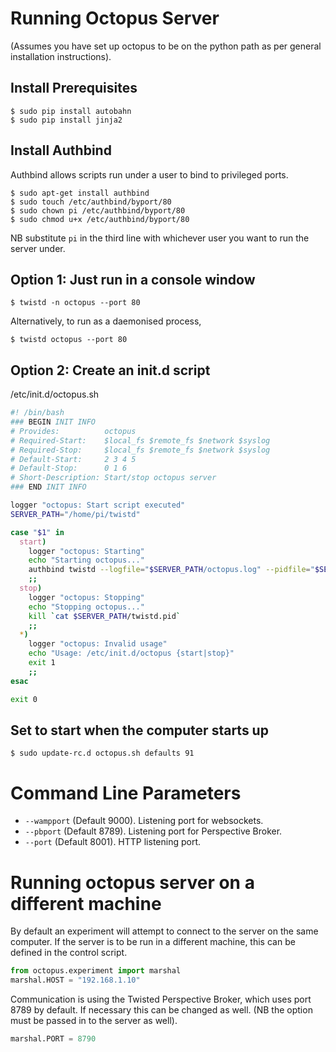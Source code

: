 
Running Octopus Server
======================

(Assumes you have set up octopus to be on the python 
path as per general installation instructions).

Install Prerequisites
---------------------

```
$ sudo pip install autobahn
$ sudo pip install jinja2
```

Install Authbind
----------------

Authbind allows scripts run under a user to bind to
privileged ports.

```
$ sudo apt-get install authbind
$ sudo touch /etc/authbind/byport/80
$ sudo chown pi /etc/authbind/byport/80
$ sudo chmod u+x /etc/authbind/byport/80
```

NB substitute `pi` in the third line with whichever user
you want to run the server under.


Option 1: Just run in a console window
--------------------------------------

```
$ twistd -n octopus --port 80
```

Alternatively, to run as a daemonised process,

```
$ twistd octopus --port 80
```


Option 2: Create an init.d script
---------------------------------

/etc/init.d/octopus.sh

```bash
#! /bin/bash
### BEGIN INIT INFO
# Provides:          octopus
# Required-Start:    $local_fs $remote_fs $network $syslog
# Required-Stop:     $local_fs $remote_fs $network $syslog
# Default-Start:     2 3 4 5
# Default-Stop:      0 1 6
# Short-Description: Start/stop octopus server
### END INIT INFO

logger "octopus: Start script executed"
SERVER_PATH="/home/pi/twistd"

case "$1" in
  start)
    logger "octopus: Starting"
    echo "Starting octopus..."
    authbind twistd --logfile="$SERVER_PATH/octopus.log" --pidfile="$SERVER_PATH/twistd.pid" octopus --port 80
    ;;
  stop)
    logger "octopus: Stopping"
    echo "Stopping octopus..."
    kill `cat $SERVER_PATH/twistd.pid`
    ;;
  *)
    logger "octopus: Invalid usage"
    echo "Usage: /etc/init.d/octopus {start|stop}"
    exit 1
    ;;
esac

exit 0
```

Set to start when the computer starts up
----------------------------------------

```
$ sudo update-rc.d octopus.sh defaults 91
```

Command Line Parameters
=======================

 *  `--wampport` (Default 9000). Listening port for websockets.
 *  `--pbport` (Default 8789). Listening port for Perspective Broker.
 *  `--port` (Default 8001). HTTP listening port.


Running octopus server on a different machine
=============================================

By default an experiment will attempt to connect to the server
on the same computer. If the server is to be run in a different
machine, this can be defined in the control script.

```python
from octopus.experiment import marshal
marshal.HOST = "192.168.1.10"
```

Communication is using the Twisted Perspective Broker, which uses
port 8789 by default. If necessary this can be changed as well.
(NB the option must be passed in to the server as well).

```python
marshal.PORT = 8790
```

